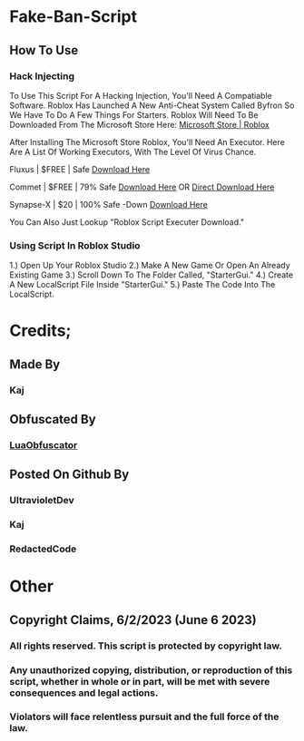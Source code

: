# Fake-Ban-Script
## How To Use
### Hack Injecting
To Use This Script For A Hacking Injection, You'll Need A Compatiable Software.
Roblox Has Launched A New Anti-Cheat System Called Byfron So We Have To Do A Few Things For Starters.
Roblox Will Need To Be Downloaded From The Microsoft Store Here: [Microsoft Store | Roblox](https://www.google.com/url?sa=t&rct=j&q=&esrc=s&source=web&cd=&ved=2ahUKEwj0v-XL-6P_AhWIkmoFHfeJDooQFnoECDYQAQ&url=https%3A%2F%2Fwww.microsoft.com%2Fen-id%2Fp%2Froblox%2F9nblgggzm6wm&usg=AOvVaw11tRwKW5MB_gC4--NZZ5Wm)

After Installing The Microsoft Store Roblox, You'll Need An Executor.
Here Are A List Of Working Executors, With The Level Of Virus Chance.

Fluxus | $FREE | Safe
[Download Here](https://fluxteam.net)

Commet | $FREE | 79% Safe
[Download Here](https://wearedevs.net/d/Comet)
OR
[Direct Download Here](https://cdn.discordapp.com/attachments/979946522865172520/1079632452189945896/Comet_Updating_System_.exe)

Synapse-X | $20 | 100% Safe -Down
[Download Here](https://x.synapse.to)

You Can Also Just Lookup "Roblox Script Executer Download."

### Using Script In Roblox Studio
1.) Open Up Your Roblox Studio
2.) Make A New Game Or Open An Already Existing Game
3.) Scroll Down To The Folder Called, "StarterGui."
4.) Create A New LocalScript File Inside "StarterGui."
5.) Paste The Code Into The LocalScript.

# Credits;
## Made By
### Kaj
## Obfuscated By
### [LuaObfuscator](https://luaobfuscator.com)
## Posted On Github By
### UltravioletDev
### Kaj
### RedactedCode
# Other
## Copyright Claims, 6/2/2023 (June 6 2023)
### All rights reserved. This script is protected by copyright law.
### Any unauthorized copying, distribution, or reproduction of this script, whether in whole or in part, will be met with severe consequences and legal actions.
### Violators will face relentless pursuit and the full force of the law.
